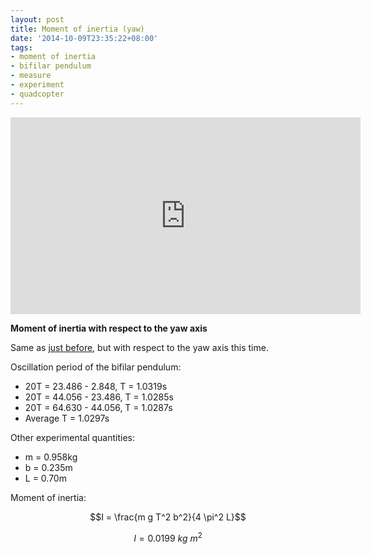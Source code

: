 ```yaml
---
layout: post
title: Moment of inertia (yaw)
date: '2014-10-09T23:35:22+08:00'
tags:
- moment of inertia
- bifilar pendulum
- measure
- experiment
- quadcopter
---
```

<iframe width="560" height="315" src="https://www.youtube.com/embed/PELF9G5HnHE" title="YouTube video player" frameborder="0" allow="accelerometer; autoplay; clipboard-write; encrypted-media; gyroscope; picture-in-picture" allowfullscreen></iframe>

**Moment of inertia with respect to the yaw axis**

Same as [just before](https://robokitchen.tumblr.com/post/99593827730/moment-of-inertia-with-respect-to-the-roll-pitch), but with respect to the yaw axis this time.

Oscillation period of the bifilar pendulum:

- 20T = 23.486 - 2.848, T = 1.0319s
- 20T = 44.056 - 23.486, T = 1.0285s
- 20T = 64.630 - 44.056, T = 1.0287s
- Average T = 1.0297s

Other experimental quantities:

- m = 0.958kg
- b = 0.235m
- L = 0.70m

Moment of inertia:

$$I = \frac{m g T^2 b^2}{4 \pi^2 L}$$

$$I = 0.0199 \:kg\:m^2$$
